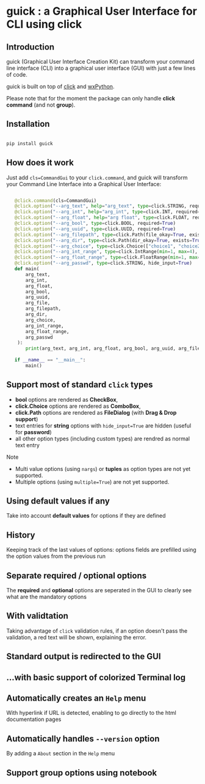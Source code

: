 # guick : a Graphical User Interface for CLI using click

## Introduction

guick (Graphical User Interface Creation Kit) can transform your command line interface
(CLI) into a graphical user interface (GUI) with just a few lines of code.

guick is built on top of [click](https://click.palletsprojects.com/en/stable/) and [wxPython](https://www.wxpython.org/).

Please note that for the moment the package can only handle **click command** (and not
**group**).

## Installation

```python

pip install guick

```

## How does it work

Just add ``cls=CommandGui`` to your ``click.command``, and guick will transform your Command Line Interface into a Graphical User Interface:

```python

   @click.command(cls=CommandGui)
   @click.option("--arg_text", help="arg_text", type=click.STRING, required=True)
   @click.option("--arg_int", help="arg_int", type=click.INT, required=True)
   @click.option("--arg_float", help="arg float", type=click.FLOAT, required=True)
   @click.option("--arg_bool", type=click.BOOL, required=True)
   @click.option("--arg_uuid", type=click.UUID, required=True)
   @click.option("--arg_filepath", type=click.Path(file_okay=True, exists=True), required=True)
   @click.option("--arg_dir", type=click.Path(dir_okay=True, exists=True), required=True)
   @click.option("--arg_choice", type=click.Choice(["choice1", "choice2"]), required=True)
   @click.option("--arg_int_range", type=click.IntRange(min=1, max=4), required=True)
   @click.option("--arg_float_range", type=click.FloatRange(min=1, max=4), required=True)
   @click.option("--arg_passwd", type=click.STRING, hide_input=True)
   def main(
       arg_text,
       arg_int,
       arg_float,
       arg_bool,
       arg_uuid,
       arg_file,
       arg_filepath,
       arg_dir,
       arg_choice,
       arg_int_range,
       arg_float_range,
       arg_passwd
    ):
       print(arg_text, arg_int, arg_float, arg_bool, arg_uuid, arg_filepath, arg_dir, arg_choice, arg_int_range, arg_float_range, arg_passwd)
   
   if __name__ == "__main__":
       main()
```

## Support most of standard ``click`` types

- **bool** options are rendered as **CheckBox**,
- **click.Choice** options are rendered as **ComboBox**,
- **click.Path** options are rendered as **FileDialog** (with **Drag & Drop support**)
- text entries for **string** options with ``hide_input=True`` are hidden (useful for **password**)
- all other option types (including custom types) are rendred as normal text entry

> [!NOTE]
> - Multi value options (using ``nargs``) or **tuples** as option types are not yet supported.
> - Multiple options (using ``multiple=True``) are not yet supported.

## Using default values if any

Take into account **default values** for options if they are defined

## History

Keeping track of the last values of options: options fields are prefilled using the
option values from the previous run

## Separate required / optional options

The **required** and **optional** options are seperated in the GUI to clearly see what
are the mandatory options


## With validtation

Taking advantage of ``click`` validation rules, if an option doesn't pass the
validation, a red text will be shown, explaining the error.

## Standard output is redirected to the GUI

## ...with basic support of colorized Terminal log

## Automatically creates an ``Help`` menu

With hyperlink if URL is detected, enabling to go directly to the html documentation pages

## Automatically handles ``--version`` option

By adding a ``About`` section in the ``Help`` menu

## Support **group** options using notebook
